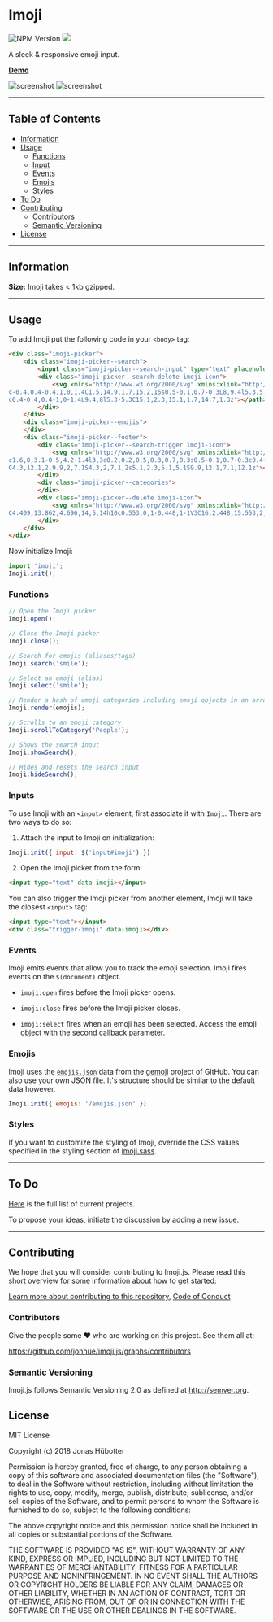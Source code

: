 # Imoji

![NPM Version](https://img.shields.io/npm/v/imoji.svg)
<img src="https://travis-ci.org/jonhue/imoji.js.svg?branch=master" />

A sleek & responsive emoji input.

**[Demo](https://jonhue.github.io/imoji.js)**

![screenshot](https://user-images.githubusercontent.com/13420273/35448108-b7339f2a-02b9-11e8-9e67-aaecb1a5d84f.png)
![screenshot](https://user-images.githubusercontent.com/13420273/35448236-09fbdbe6-02ba-11e8-8236-4c82054b5a64.png)

---

## Table of Contents

* [Information](#information)
* [Usage](#usage)
    * [Functions](#functions)
    * [Input](#input)
    * [Events](#events)
    * [Emojis](#emojis)
    * [Styles](#styles)
* [To Do](#to-do)
* [Contributing](#contributing)
    * [Contributors](#contributors)
    * [Semantic Versioning](#semantic-versioning)
* [License](#license)

---

## Information

**Size:** Imoji takes < 1kb gzipped.

---

## Usage

To add Imoji put the following code in your `<body>` tag:

```html
<div class="imoji-picker">
    <div class="imoji-picker--search">
        <input class="imoji-picker--search-input" type="text" placeholder="Search" />
        <div class="imoji-picker--search-delete imoji-icon">
            <svg xmlns="http://www.w3.org/2000/svg" xmlns:xlink="http://www.w3.org/1999/xlink" x="0px" y="0px" width="14px" height="14px" viewBox="0 0 16 16"><g transform="translate(0, 0)"><path fill="#2b2b2b" d="M14.7,1.3c-0.4-0.4-1-0.4-1.4,0L8,6.6L2.7,1.3c-0.4-0.4-1-0.4-1.4,0s-0.4,1,0,1.4L6.6,8l-5.3,5.3
c-0.4,0.4-0.4,1,0,1.4C1.5,14.9,1.7,15,2,15s0.5-0.1,0.7-0.3L8,9.4l5.3,5.3c0.2,0.2,0.5,0.3,0.7,0.3s0.5-0.1,0.7-0.3
c0.4-0.4,0.4-1,0-1.4L9.4,8l5.3-5.3C15.1,2.3,15.1,1.7,14.7,1.3z"></path></g></svg>
        </div>
    </div>
    <div class="imoji-picker--emojis">
    </div>
    <div class="imoji-picker--footer">
        <div class="imoji-picker--search-trigger imoji-icon">
            <svg xmlns="http://www.w3.org/2000/svg" xmlns:xlink="http://www.w3.org/1999/xlink" x="0px" y="0px" width="16px" height="16px" viewBox="0 0 16 16"><g transform="translate(0, 0)"><path fill="#2b2b2b" d="M12.7,11.3c0.9-1.2,1.4-2.6,1.4-4.2C14.1,3.2,11,0,7.1,0S0,3.2,0,7.1c0,3.9,3.2,7.1,7.1,7.1
c1.6,0,3.1-0.5,4.2-1.4l3,3c0.2,0.2,0.5,0.3,0.7,0.3s0.5-0.1,0.7-0.3c0.4-0.4,0.4-1,0-1.4L12.7,11.3z M7.1,12.1
C4.3,12.1,2,9.9,2,7.1S4.3,2,7.1,2s5.1,2.3,5.1,5.1S9.9,12.1,7.1,12.1z"></path></g></svg>
        </div>
        <div class="imoji-picker--categories">
        </div>
        <div class="imoji-picker--delete imoji-icon">
            <svg xmlns="http://www.w3.org/2000/svg" xmlns:xlink="http://www.w3.org/1999/xlink" x="0px" y="0px" width="16px" height="16px" viewBox="0 0 16 16"><g transform="translate(0, 0)"><path fill="#2b2b2b" d="M15,2H5C4.696,2,4.409,2.138,4.219,2.375l-4,5c-0.292,0.365-0.292,0.884,0,1.249l4,5
C4.409,13.862,4.696,14,5,14h10c0.553,0,1-0.448,1-1V3C16,2.448,15.553,2,15,2z M14,12H5.48l-3.2-4l3.2-4H14V12z"></path></g></svg>
        </div>
    </div>
</div>
```

Now initialize Imoji:

```js
import 'imoji';
Imoji.init();
```

### Functions

```js
// Open the Imoji picker
Imoji.open();

// Close the Imoji picker
Imoji.close();

// Search for emojis (aliases/tags)
Imoji.search('smile');

// Select an emoji (alias)
Imoji.select('smile');

// Render a hash of emoji categories including emoji objects in an array
Imoji.render(emojis);

// Scrolls to an emoji category
Imoji.scrollToCategory('People');

// Shows the search input
Imoji.showSearch();

// Hides and resets the search input
Imoji.hideSearch();
```

### Inputs

To use Imoji with an `<input>` element, first associate it with `Imoji`. There are two ways to do so:

1) Attach the input to Imoji on initialization:

```js
Imoji.init({ input: $('input#imoji') })
```

2) Open the Imoji picker from the form:

```html
<input type="text" data-imoji></input>
```

You can also trigger the Imoji picker from another element, Imoji will take the closest `<input>` tag:

```html
<input type="text"></input>
<div class="trigger-imoji" data-imoji></div>
```

### Events

Imoji emits events that allow you to track the emoji selection. Imoji fires events on the `$(document)` object.

* `imoji:open` fires before the Imoji picker opens.

* `imoji:close` fires before the Imoji picker closes.

* `imoji:select` fires when an emoji has been selected. Access the emoji object with the second callback parameter.

### Emojis

Imoji uses the [`emojis.json`](db/emojis.json) data from the [gemoji](https://github.com/github/gemoji) project of GitHub. You can also use your own JSON file. It's structure should be similar to the default data however.

```js
Imoji.init({ emojis: '/emojis.json' })
```

### Styles

If you want to customize the styling of Imoji, override the CSS values specified in the styling section of [imoji.sass](https://github.com/jonhue/imoji.js/blob/master/imoji.sass#L133).

---

## To Do

[Here](https://github.com/jonhue/imoji.js/projects/1) is the full list of current projects.

To propose your ideas, initiate the discussion by adding a [new issue](https://github.com/jonhue/imoji.js/issues/new).

---

## Contributing

We hope that you will consider contributing to Imoji.js. Please read this short overview for some information about how to get started:

[Learn more about contributing to this repository](CONTRIBUTING.md), [Code of Conduct](CODE_OF_CONDUCT.md)

### Contributors

Give the people some :heart: who are working on this project. See them all at:

https://github.com/jonhue/imoji.js/graphs/contributors

### Semantic Versioning

Imoji.js follows Semantic Versioning 2.0 as defined at http://semver.org.

## License

MIT License

Copyright (c) 2018 Jonas Hübotter

Permission is hereby granted, free of charge, to any person obtaining a copy
of this software and associated documentation files (the "Software"), to deal
in the Software without restriction, including without limitation the rights
to use, copy, modify, merge, publish, distribute, sublicense, and/or sell
copies of the Software, and to permit persons to whom the Software is
furnished to do so, subject to the following conditions:

The above copyright notice and this permission notice shall be included in all
copies or substantial portions of the Software.

THE SOFTWARE IS PROVIDED "AS IS", WITHOUT WARRANTY OF ANY KIND, EXPRESS OR
IMPLIED, INCLUDING BUT NOT LIMITED TO THE WARRANTIES OF MERCHANTABILITY,
FITNESS FOR A PARTICULAR PURPOSE AND NONINFRINGEMENT. IN NO EVENT SHALL THE
AUTHORS OR COPYRIGHT HOLDERS BE LIABLE FOR ANY CLAIM, DAMAGES OR OTHER
LIABILITY, WHETHER IN AN ACTION OF CONTRACT, TORT OR OTHERWISE, ARISING FROM,
OUT OF OR IN CONNECTION WITH THE SOFTWARE OR THE USE OR OTHER DEALINGS IN THE
SOFTWARE.
